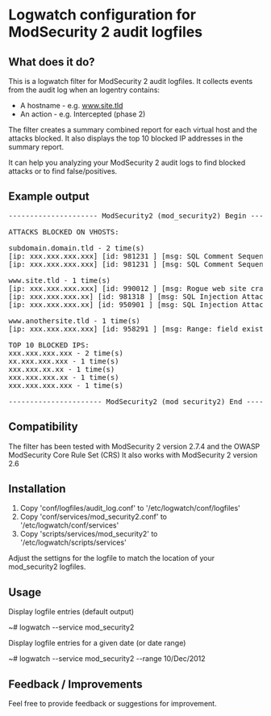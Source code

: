Logwatch configuration for ModSecurity 2 audit logfiles
=

What does it do?
-

This is a logwatch filter for ModSecurity 2 audit logfiles. It collects events from
the audit log when an logentry contains:

* A hostname - e.g. www.site.tld
* An action - e.g. Intercepted (phase 2)

The filter creates a summary combined report for each virtual host and the attacks blocked.
It also displays the top 10 blocked IP addresses in the summary report.

It can help you analyzing your ModSecurity 2 audit logs to find blocked attacks or to find
false/positives.


Example output
-
<pre>
--------------------- ModSecurity2 (mod_security2) Begin ------------------------

ATTACKS BLOCKED ON VHOSTS:

subdomain.domain.tld - 2 time(s)
[ip: xxx.xxx.xxx.xxx] [id: 981231 ] [msg: SQL Comment Sequence Detected.]  - 1 time(s)
[ip: xxx.xxx.xxx.xxx] [id: 981231 ] [msg: SQL Comment Sequence Detected.]  - 1 time(s)

www.site.tld - 1 time(s)
[ip: xxx.xxx.xxx.xxx] [id: 990012 ] [msg: Rogue web site crawler]  - 1 time(s)
[ip: xxx.xxx.xxx.xx] [id: 981318 ] [msg: SQL Injection Attack: Common Injection Testing Detected]  - 5 time(s)
[ip: xxx.xxx.xxx.xx] [id: 950901 ] [msg: SQL Injection Attack: SQL Tautology Detected.]  - 2 time(s)

www.anothersite.tld - 1 time(s)
[ip: xxx.xxx.xxx.xxx] [id: 958291 ] [msg: Range: field exists and begins with 0.]  - 1 time(s)

TOP 10 BLOCKED IPS:
xxx.xxx.xxx.xxx - 2 time(s)
xx.xxx.xxx.xxx - 1 time(s)
xxx.xxx.xx.xx - 1 time(s)
xxx.xxx.xxx.xx - 1 time(s)
xxx.xxx.xxx.xxx - 1 time(s)

---------------------- ModSecurity2 (mod_security2) End -------------------------
</pre>

Compatibility
-

The filter has been tested with ModSecurity 2 version 2.7.4 and the OWASP ModSecurity Core Rule Set (CRS)
It also works with ModSecurity 2 version 2.6


Installation
-

1. Copy 'conf/logfiles/audit_log.conf' to '/etc/logwatch/conf/logfiles'
2. Copy 'conf/services/mod_security2.conf' to '/etc/logwatch/conf/services'
3. Copy 'scripts/services/mod_security2' to '/etc/logwatch/scripts/services'

Adjust the settigns for the logfile to match the location of your mod_security2 logfiles.


Usage
-

Display logfile entries (default output)

~# logwatch --service mod_security2

Display logfile entries for a given date (or date range)

~# logwatch --service mod_security2  --range 10/Dec/2012


Feedback / Improvements
-

Feel free to provide feedback or suggestions for improvement.